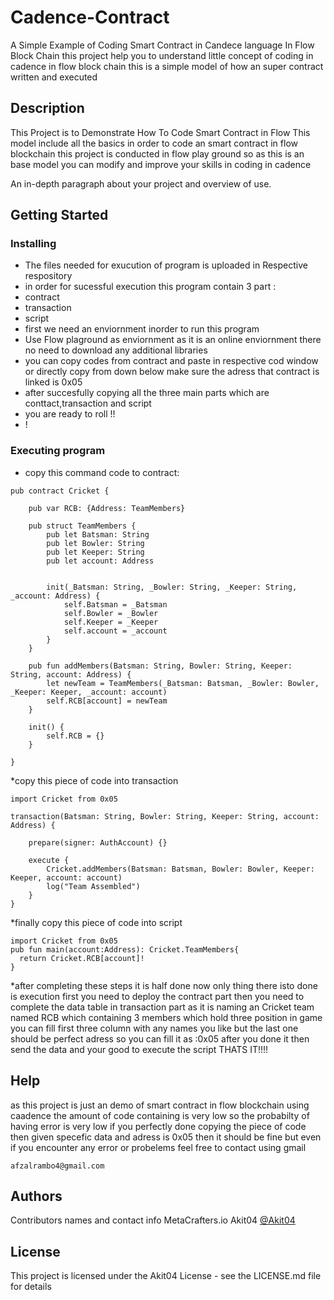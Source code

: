 # Cadence-Contract
A Simple Example of Coding Smart Contract in Candece language In Flow Block Chain
this project help you to understand little concept of coding in cadence in flow block chain
this is a simple model of how an super contract written and executed


## Description
This Project is to Demonstrate How To Code Smart Contract in Flow
This model include all the basics in order to code an smart contract in flow blockchain
this project is conducted in flow play ground 
so as this is an base model you can modify and improve your skills in coding in cadence

An in-depth paragraph about your project and overview of use.

## Getting Started

### Installing

* The files needed for exucution of program is uploaded in Respective respository
* in order for sucessful execution this program contain 3 part :
* contract
* transaction
* script
* first we need an enviornment inorder to run this program
* Use Flow plaground as enviornment as it is an online enviornment there no need to download any additional libraries
* you can copy codes from contract and paste in respective cod window or directly copy from down below make sure the adress that contract is linked is 0x05
* after succesfully copying all the three main parts which are conttact,transaction and script 
* you are ready to roll !!
* !

### Executing program

* copy this command code to contract:
```
pub contract Cricket {

    pub var RCB: {Address: TeamMembers}
    
    pub struct TeamMembers {
        pub let Batsman: String
        pub let Bowler: String
        pub let Keeper: String
        pub let account: Address

    
        init(_Batsman: String, _Bowler: String, _Keeper: String, _account: Address) {
            self.Batsman = _Batsman
            self.Bowler = _Bowler
            self.Keeper = _Keeper
            self.account = _account
        }
    }

    pub fun addMembers(Batsman: String, Bowler: String, Keeper: String, account: Address) {
        let newTeam = TeamMembers(_Batsman: Batsman, _Bowler: Bowler, _Keeper: Keeper, _account: account)
        self.RCB[account] = newTeam
    }

    init() {
        self.RCB = {}
    }

}

```
*copy this piece of code into transaction
```
import Cricket from 0x05

transaction(Batsman: String, Bowler: String, Keeper: String, account: Address) {

    prepare(signer: AuthAccount) {}

    execute {
        Cricket.addMembers(Batsman: Batsman, Bowler: Bowler, Keeper: Keeper, account: account)
        log("Team Assembled")
    }
}
```
*finally copy this piece of code into script 
```
import Cricket from 0x05
pub fun main(account:Address): Cricket.TeamMembers{
  return Cricket.RCB[account]!
}
```
*after completing these steps it is half done
now only thing there isto done is execution
first you need to deploy the contract part
then you need to complete the data table in transaction part
as it is naming an Cricket team named RCB which containing 3 members which hold three position in game
you can fill first three column with any names you like but the last one should be perfect adress so you can fill it as :0x05
after you done it then send the data
and your good to execute the script
THATS IT!!!!

## Help
as this project is just an demo of smart contract in flow blockchain using caadence
the amount of code containing is very low
so the probabilty of having error is very low
if you perfectly done copying the piece of code then given specefic data and adress is 0x05
then it should be fine
but even if you encounter any error or probelems feel free to contact using gmail
```
afzalrambo4@gmail.com
```



## Authors

Contributors names and contact info
MetaCrafters.io
Akit04
[@Akit04](afzalrambo4@gmail.com)


## License

This project is licensed under the Akit04 License - see the LICENSE.md file for details
